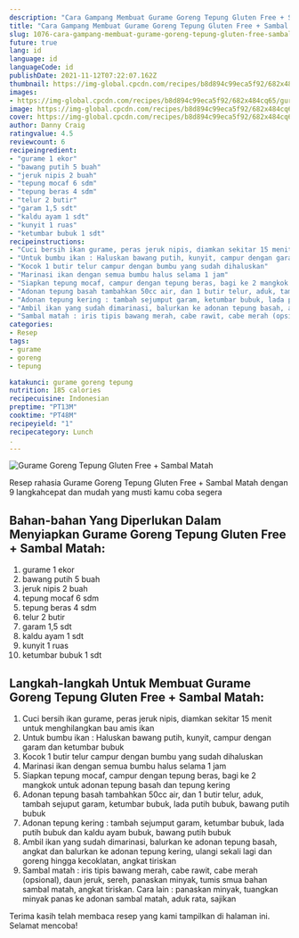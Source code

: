 ```yaml
---
description: "Cara Gampang Membuat Gurame Goreng Tepung Gluten Free + Sambal Matah yang Enak Banget"
title: "Cara Gampang Membuat Gurame Goreng Tepung Gluten Free + Sambal Matah yang Enak Banget"
slug: 1076-cara-gampang-membuat-gurame-goreng-tepung-gluten-free-sambal-matah-yang-enak-banget
future: true
lang: id
language: id
languageCode: id
publishDate: 2021-11-12T07:22:07.162Z 
thumbnail: https://img-global.cpcdn.com/recipes/b8d894c99eca5f92/682x484cq65/gurame-goreng-tepung-gluten-free-sambal-matah-foto-resep-utama.png
images:
- https://img-global.cpcdn.com/recipes/b8d894c99eca5f92/682x484cq65/gurame-goreng-tepung-gluten-free-sambal-matah-foto-resep-utama.png
image: https://img-global.cpcdn.com/recipes/b8d894c99eca5f92/682x484cq65/gurame-goreng-tepung-gluten-free-sambal-matah-foto-resep-utama.png
cover: https://img-global.cpcdn.com/recipes/b8d894c99eca5f92/682x484cq65/gurame-goreng-tepung-gluten-free-sambal-matah-foto-resep-utama.png
author: Danny Craig
ratingvalue: 4.5
reviewcount: 6
recipeingredient:
- "gurame 1 ekor"
- "bawang putih 5 buah"
- "jeruk nipis 2 buah"
- "tepung mocaf 6 sdm"
- "tepung beras 4 sdm"
- "telur 2 butir"
- "garam 1,5 sdt"
- "kaldu ayam 1 sdt"
- "kunyit 1 ruas"
- "ketumbar bubuk 1 sdt"
recipeinstructions:
- "Cuci bersih ikan gurame, peras jeruk nipis, diamkan sekitar 15 menit untuk menghilangkan bau amis ikan"
- "Untuk bumbu ikan : Haluskan bawang putih, kunyit, campur dengan garam dan ketumbar bubuk"
- "Kocok 1 butir telur campur dengan bumbu yang sudah dihaluskan"
- "Marinasi ikan dengan semua bumbu halus selama 1 jam"
- "Siapkan tepung mocaf, campur dengan tepung beras, bagi ke 2 mangkok untuk adonan tepung basah dan tepung kering"
- "Adonan tepung basah tambahkan 50cc air, dan 1 butir telur, aduk, tambah sejuput garam, ketumbar bubuk, lada putih bubuk, bawang putih bubuk"
- "Adonan tepung kering : tambah sejumput garam, ketumbar bubuk, lada putih bubuk dan kaldu ayam bubuk, bawang putih bubuk"
- "Ambil ikan yang sudah dimarinasi, balurkan ke adonan tepung basah, angkat dan balurkan ke adonan tepung kering, ulangi sekali lagi dan goreng hingga kecoklatan, angkat tiriskan"
- "Sambal matah : iris tipis bawang merah, cabe rawit, cabe merah (opsional), daun jeruk, sereh, panaskan minyak, tumis smua bahan sambal matah, angkat tiriskan. Cara lain : panaskan minyak, tuangkan minyak panas ke adonan sambal matah, aduk rata, sajikan"
categories:
- Resep
tags:
- gurame
- goreng
- tepung

katakunci: gurame goreng tepung 
nutrition: 185 calories
recipecuisine: Indonesian
preptime: "PT13M"
cooktime: "PT48M"
recipeyield: "1"
recipecategory: Lunch
. 
---
```



![Gurame Goreng Tepung Gluten Free + Sambal Matah](https://img-global.cpcdn.com/recipes/b8d894c99eca5f92/682x484cq65/gurame-goreng-tepung-gluten-free-sambal-matah-foto-resep-utama.png)

Resep rahasia Gurame Goreng Tepung Gluten Free + Sambal Matah    dengan 9 langkahcepat dan mudah yang musti kamu coba segera

<!--inarticleads1-->

## Bahan-bahan Yang Diperlukan Dalam Menyiapkan Gurame Goreng Tepung Gluten Free + Sambal Matah:

1. gurame 1 ekor
1. bawang putih 5 buah
1. jeruk nipis 2 buah
1. tepung mocaf 6 sdm
1. tepung beras 4 sdm
1. telur 2 butir
1. garam 1,5 sdt
1. kaldu ayam 1 sdt
1. kunyit 1 ruas
1. ketumbar bubuk 1 sdt



<!--inarticleads2-->

## Langkah-langkah Untuk Membuat Gurame Goreng Tepung Gluten Free + Sambal Matah:

1. Cuci bersih ikan gurame, peras jeruk nipis, diamkan sekitar 15 menit untuk menghilangkan bau amis ikan
1. Untuk bumbu ikan : Haluskan bawang putih, kunyit, campur dengan garam dan ketumbar bubuk
1. Kocok 1 butir telur campur dengan bumbu yang sudah dihaluskan
1. Marinasi ikan dengan semua bumbu halus selama 1 jam
1. Siapkan tepung mocaf, campur dengan tepung beras, bagi ke 2 mangkok untuk adonan tepung basah dan tepung kering
1. Adonan tepung basah tambahkan 50cc air, dan 1 butir telur, aduk, tambah sejuput garam, ketumbar bubuk, lada putih bubuk, bawang putih bubuk
1. Adonan tepung kering : tambah sejumput garam, ketumbar bubuk, lada putih bubuk dan kaldu ayam bubuk, bawang putih bubuk
1. Ambil ikan yang sudah dimarinasi, balurkan ke adonan tepung basah, angkat dan balurkan ke adonan tepung kering, ulangi sekali lagi dan goreng hingga kecoklatan, angkat tiriskan
1. Sambal matah : iris tipis bawang merah, cabe rawit, cabe merah (opsional), daun jeruk, sereh, panaskan minyak, tumis smua bahan sambal matah, angkat tiriskan. Cara lain : panaskan minyak, tuangkan minyak panas ke adonan sambal matah, aduk rata, sajikan




Terima kasih telah membaca resep yang kami tampilkan di halaman ini. Selamat mencoba!
